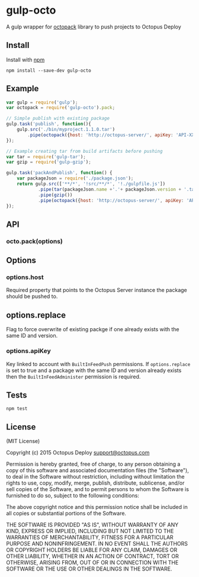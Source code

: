 # gulp-octo

A gulp wrapper for [octopack](https://github.com/OctopusDeploy/octojs) library to push projects to Octopus Deploy

## Install

Install with [npm](https://npmjs.org/package/gulp-octo)

```
npm install --save-dev gulp-octo
```


## Example

```js
var gulp = require('gulp');
var octopack = require('gulp-octo').pack;

// Simple publish with existing package
gulp.task('publish', function(){
    gulp.src('./bin/myproject.1.1.0.tar')
        .pipe(octopack({host: 'http://octopus-server/', apiKey: 'API-XXXXXXXXX'});
});

// Example creating tar from build artifacts before pushing
var tar = require('gulp-tar');
var gzip = require('gulp-gzip');

gulp.task('packAndPublish', function() {
	var packageJson = require('./package.json');
	return gulp.src(['**/*', '!src/**/*', '!./gulpfile.js'])
			.pipe(tar(packageJson.name +'.'+ packageJson.version + '.tar'))
			.pipe(gzip())
			.pipe(octopack({host: 'http://octopus-server/', apiKey: 'API-XXXXXXXXX'});
});
```

## API

### octo.pack(options)

## Options
### options.host
Required property that points to the Octopus Server instance the package should be pushed to.

## options.replace
Flag to force overwrite of existing packge if one already exists with the same ID and version.

### options.apiKey
Key linked to account with `BuiltInFeedPush` permissions. 
If `options.replace` is set to true and a package with the same ID and version already exists then the `BuiltInFeedAdminister` permission is required.

## Tests
```
npm test
```

## License

(MIT License)

Copyright (c) 2015 Octopus Deploy support@octopus.com

Permission is hereby granted, free of charge, to any person obtaining a copy of this software and associated documentation files (the "Software"), to deal in the Software without restriction, including without limitation the rights to use, copy, modify, merge, publish, distribute, sublicense, and/or sell copies of the Software, and to permit persons to whom the Software is furnished to do so, subject to the following conditions:

The above copyright notice and this permission notice shall be included in all copies or substantial portions of the Software.

THE SOFTWARE IS PROVIDED "AS IS", WITHOUT WARRANTY OF ANY KIND, EXPRESS OR IMPLIED, INCLUDING BUT NOT LIMITED TO THE WARRANTIES OF MERCHANTABILITY, FITNESS FOR A PARTICULAR PURPOSE AND NONINFRINGEMENT. IN NO EVENT SHALL THE AUTHORS OR COPYRIGHT HOLDERS BE LIABLE FOR ANY CLAIM, DAMAGES OR OTHER LIABILITY, WHETHER IN AN ACTION OF CONTRACT, TORT OR OTHERWISE, ARISING FROM, OUT OF OR IN CONNECTION WITH THE SOFTWARE OR THE USE OR OTHER DEALINGS IN THE SOFTWARE.

